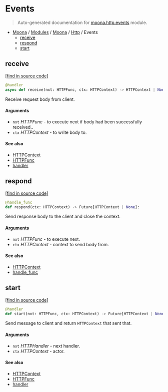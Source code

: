 # Events

> Auto-generated documentation for [moona.http.events](https://github.com/katunilya/moona/blob/main/moona/http/events.py) module.

- [Moona](../../README.md#moona-index) / [Modules](../../MODULES.md#moona-modules) / [Moona](../index.md#moona) / [Http](index.md#http) / Events
    - [receive](#receive)
    - [respond](#respond)
    - [start](#start)

## receive

[[find in source code]](https://github.com/katunilya/moona/blob/main/moona/http/events.py#L50)

```python
@handler
async def receive(nxt: HTTPFunc, ctx: HTTPContext) -> HTTPContext | None:
```

Receive request body from client.

#### Arguments

- `nxt` *HTTPFunc* - to execute next if body had been successfully received..
- `ctx` *HTTPContext* - to write body to.

#### See also

- [HTTPContext](context.md#httpcontext)
- [HTTPFunc](handlers.md#httpfunc)
- [handler](handlers.md#handler)

## respond

[[find in source code]](https://github.com/katunilya/moona/blob/main/moona/http/events.py#L35)

```python
@handle_func
def respond(ctx: HTTPContext) -> Future[HTTPContext | None]:
```

Send response body to the client and close the context.

#### Arguments

- `nxt` *HTTPFunc* - to execute next.
- `ctx` *HTTPContext* - context to send body from.

#### See also

- [HTTPContext](context.md#httpcontext)
- [handle_func](handlers.md#handle_func)

## start

[[find in source code]](https://github.com/katunilya/moona/blob/main/moona/http/events.py#L15)

```python
@handler
def start(nxt: HTTPFunc, ctx: HTTPContext) -> Future[HTTPContext | None]:
```

Send message to client and return `HTTPContext` that sent that.

#### Arguments

- `nxt` *HTTPHandler* - next handler.
- `ctx` *HTTPContext* - actor.

#### See also

- [HTTPContext](context.md#httpcontext)
- [HTTPFunc](handlers.md#httpfunc)
- [handler](handlers.md#handler)

